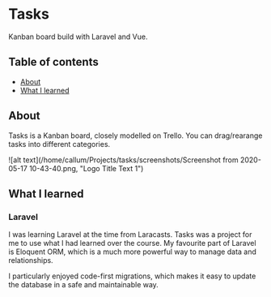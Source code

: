 # Tasks

Kanban board build with Laravel and Vue.

## Table of contents

- [About](#About)
- [What I learned](#What-I-learned)

## About

Tasks is a Kanban board, closely modelled on Trello. You can drag/rearange tasks into different categories.

![alt text](/home/callum/Projects/tasks/screenshots/Screenshot from 2020-05-17 10-43-40.png, "Logo Title Text 1")


## What I learned


### Laravel

I was learning Laravel at the time from Laracasts. Tasks was a project for me to use what I had learned over the course. My favourite part of Laravel is Eloquent ORM, which is a much more powerful way to manage data and relationships. 

I particularly enjoyed code-first migrations, which makes it easy to update the database in a safe and maintainable way.
